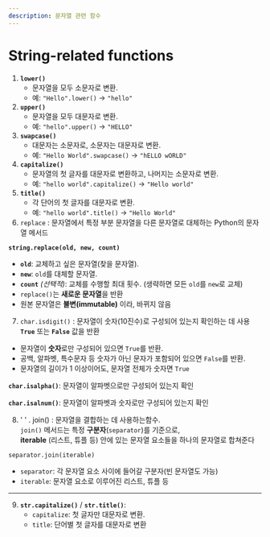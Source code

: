 ```yaml
---
description: 문자열 관련 함수
---
```


# String-related functions

1. **`lower()`**
   * 문자열을 모두 소문자로 변환.
   * 예: `"Hello".lower()` → `"hello"`&#x20;
2. **`upper()`**
   * 문자열을 모두 대문자로 변환.
   * 예: `"hello".upper()` → `"HELLO"`
3. **`swapcase()`**
   * 대문자는 소문자로, 소문자는 대문자로 변환.
   * 예: `"Hello World".swapcase()` → `"hELLO wORLD"`
4. **`capitalize()`**
   * 문자열의 첫 글자를 대문자로 변환하고, 나머지는 소문자로 변환.
   * 예: `"hello world".capitalize()` → `"Hello world"`
5. **`title()`**
   * 각 단어의 첫 글자를 대문자로 변환.
   * 예: `"hello world".title()` → `"Hello World"`
6. `replace` : 문자열에서 특정 부분 문자열을 다른 문자열로 대체하는 Python의 문자열 메서드

<pre class="language-python"><code class="lang-python"><strong>string.replace(old, new, count) 
</strong></code></pre>

* **`old`**: 교체하고 싶은 문자열(찾을 문자열).
* **`new`**: `old`를 대체할 문자열.
* **`count`** _(선택적)_: 교체를 수행할 최대 횟수. (생략하면 모든 `old`를 `new`로 교체)
* `replace()`는 **새로운 문자열**을 반환
* 원본 문자열은 **불변(immutable)** 이라, 바뀌지 않음



7. `char.isdigit()` : 문자열이 숫자(10진수)로 구성되어 있는지 확인하는 데 사용\
   &#x20;                                      **`True`** 또는 **`False`** 값을 반환

* 문자열이 **숫자**로만 구성되어 있으면 `True`를 반환.
* 공백, 알파벳, 특수문자 등 숫자가 아닌 문자가 포함되어 있으면 `False`를 반환.
* 문자열의 길이가 1 이상이어도, 문자열 전체가 숫자면 `True` &#x20;

**`char.isalpha()`**: 문자열이 알파벳으로만 구성되어 있는지 확인

**`char.isalnum()`**: 문자열이 알파벳과 숫자로만 구성되어 있는지 확인



8. ' ' . join() : 문자열을 결합하는 데 사용하는함수. \
   &#x20;                 `join()` 메서드는 특정 **구분자**(`separator`)를 기준으로, \
   &#x20;                  **iterable** (리스트, 튜플 등) 안에 있는 문자열 요소들을 하나의 문자열로 합쳐준다

```python
separator.join(iterable)
```

* `separator`: 각 문자열 요소 사이에 들어갈 구분자(빈 문자열도 가능)
* `iterable`: 문자열 요소로 이루어진 리스트, 튜플 등

***

9. **`str.capitalize()`** / **`str.title()`**:
   * `capitalize`: 첫 글자만 대문자로 변환.
   * `title`: 단어별 첫 글자를 대문자로 변환









